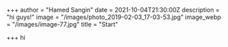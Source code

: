 +++
author = "Hamed Sangin"
date = 2021-10-04T21:30:00Z
description = "hi guys!"
image = "/images/photo_2019-02-03_17-03-53.jpg"
image_webp = "/images/image-77.jpg"
title = "Start"

+++
hi